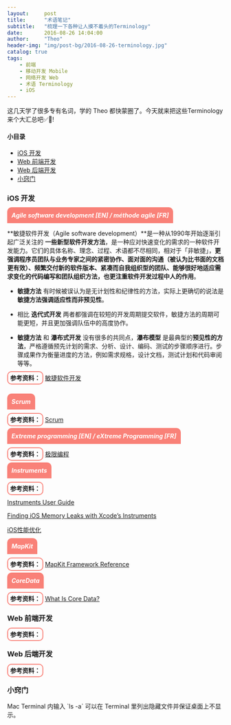 ```yaml
---
layout:     post
title:      "术语笔记"
subtitle:   "梳理一下各种让人摸不着头的Terminology"
date:       2016-08-26 14:04:00
author:     "Theo"
header-img: "img/post-bg/2016-08-26-terminology.jpg"
catalog: true
tags:
    - 前端
    - 移动开发 Mobile
    - 网络开发 Web
    - 术语 Terminology
    - iOS
---
```


这几天学了很多专有名词，学的 Theo 都快蒙圈了。今天就来把这些Terminology来个大汇总吧✅👊!

#### 小目录
* [iOS 开发](#iOS)
* [Web 前端开发](#front)
* [Web 后端开发](#end)
* [小窍门](#tip)

<h3 id="iOS">iOS 开发</h3>

<h5><span style="background-color:#f98178; color:white; padding: 10px; border-radius:10px 10px 0 0;">Agile software development [EN] / méthode agile [FR]</span></h5>

**敏捷软件开发（Agile software development）**是一种从1990年开始逐渐引起广泛关注的 **一些新型软件开发方法**，是一种应对快速变化的需求的一种软件开发能力。它们的具体名称、理念、过程、术语都不尽相同，相对于「非敏捷」，**更强调程序员团队与业务专家之间的紧密协作、面对面的沟通（被认为比书面的文档更有效）、频繁交付新的软件版本、紧凑而自我组织型的团队、能够很好地适应需求变化的代码编写和团队组织方法，也更注重软件开发过程中人的作用**。

* **敏捷方法** 有时候被误认为是无计划性和纪律性的方法，实际上更确切的说法是**敏捷方法强调适应性而非预见性**。

* 相比 **迭代式开发** 两者都强调在较短的开发周期提交软件，敏捷方法的周期可能更短，并且更加强调队伍中的高度协作。

* **敏捷方法** 和 **瀑布式开发** 没有很多的共同点，**瀑布模型** 是最典型的**预见性的方法**，严格遵循预先计划的需求、分析、设计、编码、测试的步骤顺序进行。步骤成果作为衡量进度的方法，例如需求规格，设计文档，测试计划和代码审阅等等。

<span style="border:2px solid #f98178; padding:5px; border-radius:10px"><b>参考资料：</b></span>
[敏捷软件开发](https://zh.wikipedia.org/wiki/敏捷软件开发#.E5.AF.B9.E6.AF.94.E7.80.91.E5.B8.83.E5.BC.8F.E5.BC.80.E5.8F.91)
<br><br>

<h5><span style="background-color:#f98178; color:white; padding: 10px; border-radius:10px 10px 0 0;">Scrum</span></h5>



<span style="border:2px solid #f98178; padding:5px; border-radius:10px"><b>参考资料：</b></span>
[Scrum](https://zh.wikipedia.org/wiki/Scrum)

<h5><span style="background-color:#f98178; color:white; padding: 10px; border-radius:10px 10px 0 0;">Extreme programming [EN] / eXtreme Programming [FR]</span></h5>

<span style="border:2px solid #f98178; padding:5px; border-radius:10px"><b>参考资料：</b></span>
[极限编程](https://zh.wikipedia.org/wiki/极限编程)

<h5><span style="background-color:#f98178; color:white; padding: 10px; border-radius:10px 10px 0 0;">Instruments</span></h5>

<span style="border:2px solid #f98178; padding:5px; border-radius:10px"><b>参考资料：</b></span>

[Instruments User Guide](https://developer.apple.com/library/prerelease/content/documentation/DeveloperTools/Conceptual/InstrumentsUserGuide/index.html#//apple_ref/doc/uid/TP40004652-CH3-SW1)

[Finding iOS Memory Leaks with Xcode’s Instruments](https://spin.atomicobject.com/2016/01/25/ios-memory-leak-xcode/)

[iOS性能优化](http://www.jianshu.com/p/9e1f0b44935c)

<h5><span style="background-color:#f98178; color:white; padding: 10px; border-radius:10px 10px 0 0;">MapKit</span></h5>

<span style="border:2px solid #f98178; padding:5px; border-radius:10px"><b>参考资料：</b></span>
[MapKit Framework Reference](https://developer.apple.com/library/mac/documentation/MapKit/Reference/MapKit_Framework_Reference/)

<h5><span style="background-color:#f98178; color:white; padding: 10px; border-radius:10px 10px 0 0;">CoreData</span></h5>

<span style="border:2px solid #f98178; padding:5px; border-radius:10px"><b>参考资料：</b></span>
[What Is Core Data?](https://developer.apple.com/library/watchos/documentation/Cocoa/Conceptual/CoreData/index.html)



<!-- --------------------------------------- -->

<h3 id="front">Web 前端开发</h3>


<span style="border:2px solid #f98178; padding:5px; border-radius:10px"><b>参考资料：</b></span>


<!-- --------------------------------------- -->

<h3 id="end">Web 后端开发</h3>

<span style="border:2px solid #f98178; padding:5px; border-radius:10px"><b>参考资料：</b></span>

<!-- --------------------------------------- -->

<h3 id="tip">小窍门</h3>
Mac Terminal 内输入 `ls -a` 可以在 Terminal 里列出隐藏文件并保证桌面上不显示。
